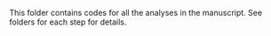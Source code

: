 This folder contains codes for all the analyses in the manuscript. See folders for each step for details.

